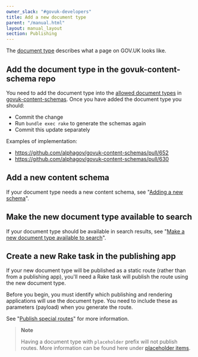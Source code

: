 ```yaml
---
owner_slack: "#govuk-developers"
title: Add a new document type
parent: "/manual.html"
layout: manual_layout
section: Publishing
---
```


The [document type][] describes what a page on GOV.UK looks like.

[document type]: https://docs.publishing.service.gov.uk/document-types.html

## Add the document type in the govuk-content-schema repo

You need to add the document type into the [allowed document types][] in [govuk-content-schemas][]. Once you have added the document type you should:

- Commit the change
- Run `bundle exec rake` to generate the schemas again
- Commit this update separately

Examples of implementation:

- <https://github.com/alphagov/govuk-content-schemas/pull/652>
- <https://github.com/alphagov/govuk-content-schemas/pull/630>

[allowed document types]: https://github.com/alphagov/govuk-content-schemas/blob/main/lib/govuk_content_schemas/allowed_document_types.yml
[govuk-content-schemas]: https://github.com/alphagov/govuk-content-schemas

## Add a new content schema

If your document type needs a new content schema, see "[Adding a new schema][]".

[Adding a new schema]: https://github.com/alphagov/govuk-content-schemas/blob/main/docs/adding-a-new-schema.md

## Make the new document type available to search

If your document type should be available in search results, see "[Make a new document type available to search][]".

[Make a new document type available to search]: /manual/make-a-new-document-type-available-to-search.html

## Create a new Rake task in the publishing app

If your new document type will be published as a static route (rather than from a publishing app), you'll need a Rake task will publish the route using the new document type.

Before you begin, you must identify which publishing and rendering applications will use the document type. You need to include these as parameters (payload) when you generate the route.

See "[Publish special routes]" for more information.

> **Note**
>
> Having a document type with `placeholder` prefix will not publish routes. More information can be found here under [placeholder items][placeholder-items].

[Publish special routes]: /manual/publish-special-routes.html
[placeholder-items]: https://docs.publishing.service.gov.uk/apps/content-store/placeholder_item.html
